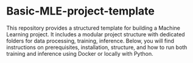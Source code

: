 # Basic-MLE-project-template
This repository provides a structured template for building a Machine Learning project. It includes a modular project structure with dedicated folders for data processing, training, inference. Below, you will find instructions on prerequisites, installation, structure, and how to run both training and inference using Docker or locally with Python.
